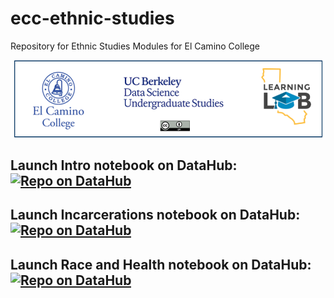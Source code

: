 # ecc-ethnic-studies

Repository for Ethnic Studies Modules for El Camino College

![img](https://raw.githubusercontent.com/ds-modules/ecc-textbook/refs/heads/main/modules/_static/ecc-header.png)

## Launch Intro notebook on DataHub: [![Repo on DataHub](https://img.shields.io/badge/Launch-El%20Camino%20College%20Datahub-blue.svg)](https://elcamino.cloudbank.2i2c.cloud/hub/user-redirect/git-pull?repo=https%3A%2F%2Fgithub.com%2Fds-modules%2Fecc-ethnic-studies&urlpath=tree%2Fecc-ethnic-studies%2Fintro%2Fintro.ipynb&branch=main)

## Launch Incarcerations notebook on DataHub: [![Repo on DataHub](https://img.shields.io/badge/Launch-El%20Camino%20College%20Datahub-blue.svg)](https://elcamino.cloudbank.2i2c.cloud/hub/user-redirect/git-pull?repo=https%3A%2F%2Fgithub.com%2Fds-modules%2Fecc-ethnic-studies&urlpath=tree%2Fecc-ethnic-studies%2Fenvironment%2Fenvironmental-justice.ipynb&branch=main)

## Launch Race and Health notebook on DataHub: [![Repo on DataHub](https://img.shields.io/badge/Launch-El%20Camino%20College%20Datahub-blue.svg)](https://elcamino.cloudbank.2i2c.cloud/hub/user-redirect/git-pull?repo=https%3A%2F%2Fgithub.com%2Fds-modules%2Fecc-ethnic-studies&urlpath=tree%2Fecc-ethnic-studies%2Frace-and-health%2FHealth.ipynb&branch=main)

